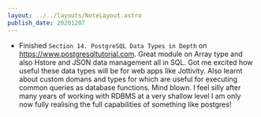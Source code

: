 ```yaml
---
layout: ../../layouts/NoteLayout.astro
publish_date: 20201207
---
```


- Finished `Section 14. PostgreSQL Data Types in Depth` on https://www.postgresqltutorial.com. Great module on Array type and also Hstore and JSON data management all in SQL. Got me excited how useful these data types will be for web apps like Jottivity. Also learnt about custom domans and types for which are useful for executing common queries as database functions. Mind blown. I feel silly after many years of working with RDBMS at a very shallow level I am only now fully realising the full capabilities of something like postgres!
